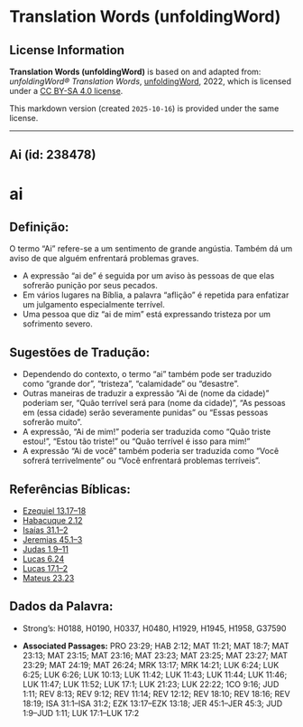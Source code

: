# Translation Words (unfoldingWord)

## License Information

**Translation Words (unfoldingWord)** is based on and adapted from: _unfoldingWord® Translation Words_, [unfoldingWord](https://unfoldingword.org/utw), 2022, which is licensed under a [CC BY-SA 4.0 license](https://creativecommons.org/licenses/by-sa/4.0/legalcode.en).

This markdown version (created `2025-10-16`) is provided under the same license.



--------------------------------

## Ai (id: 238478)

ai
==

Definição:
----------

O termo “Ai” refere\-se a um sentimento de grande angústia. Também dá um aviso de que alguém enfrentará problemas graves.

* A expressão “ai de” é seguida por um aviso às pessoas de que elas sofrerão punição por seus pecados.
* Em vários lugares na Bíblia, a palavra “aflição” é repetida para enfatizar um julgamento especialmente terrível.
* Uma pessoa que diz “ai de mim” está expressando tristeza por um sofrimento severo.

Sugestões de Tradução:
----------------------

* Dependendo do contexto, o termo “ai” também pode ser traduzido como “grande dor”, “tristeza”, “calamidade” ou “desastre”.
* Outras maneiras de traduzir a expressão “Ai de (nome da cidade)” poderiam ser, “Quão terrível será para (nome da cidade)”, “As pessoas em (essa cidade) serão severamente punidas” ou “Essas pessoas sofrerão muito”.
* A expressão, “Ai de mim!” poderia ser traduzida como “Quão triste estou!”, “Estou tão triste!” ou “Quão terrível é isso para mim!”
* A expressão “Ai de você” também poderia ser traduzida como “Você sofrerá terrivelmente” ou “Você enfrentará problemas terríveis”.

Referências Bíblicas:
---------------------

* [Ezequiel 13\.17–18](https://ref.ly/Ezek13:17-Ezek13:18)
* [Habacuque 2\.12](https://ref.ly/Hab2:12)
* [Isaías 31\.1–2](https://ref.ly/Isa31:1-Isa31:2)
* [Jeremias 45\.1–3](https://ref.ly/Jer45:1-Jer45:3)
* [Judas 1\.9–11](https://ref.ly/Jude1:9-Jude1:11)
* [Lucas 6\.24](https://ref.ly/Luke6:24)
* [Lucas 17\.1–2](https://ref.ly/Luke17:1-Luke17:2)
* [Mateus 23\.23](https://ref.ly/Matt23:23)

Dados da Palavra:
-----------------

* Strong’s: H0188, H0190, H0337, H0480, H1929, H1945, H1958, G37590

* **Associated Passages:** PRO 23:29; HAB 2:12; MAT 11:21; MAT 18:7; MAT 23:13; MAT 23:15; MAT 23:16; MAT 23:23; MAT 23:25; MAT 23:27; MAT 23:29; MAT 24:19; MAT 26:24; MRK 13:17; MRK 14:21; LUK 6:24; LUK 6:25; LUK 6:26; LUK 10:13; LUK 11:42; LUK 11:43; LUK 11:44; LUK 11:46; LUK 11:47; LUK 11:52; LUK 17:1; LUK 21:23; LUK 22:22; 1CO 9:16; JUD 1:11; REV 8:13; REV 9:12; REV 11:14; REV 12:12; REV 18:10; REV 18:16; REV 18:19; ISA 31:1–ISA 31:2; EZK 13:17–EZK 13:18; JER 45:1–JER 45:3; JUD 1:9–JUD 1:11; LUK 17:1–LUK 17:2

